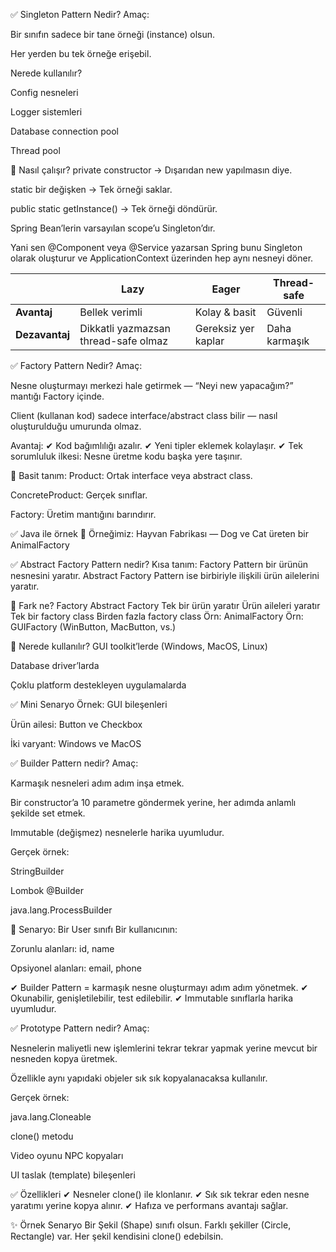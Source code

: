 ✅ Singleton Pattern Nedir?
Amaç:

Bir sınıfın sadece bir tane örneği (instance) olsun.

Her yerden bu tek örneğe erişebil.

Nerede kullanılır?

Config nesneleri

Logger sistemleri

Database connection pool

Thread pool

🧩 Nasıl çalışır?
private constructor → Dışarıdan new yapılmasın diye.

static bir değişken → Tek örneği saklar.

public static getInstance() → Tek örneği döndürür.

Spring Bean’lerin varsayılan scope’u Singleton’dır.

Yani sen @Component veya @Service yazarsan Spring bunu Singleton olarak oluşturur ve ApplicationContext üzerinden hep aynı nesneyi döner.

|                | Lazy                                 | Eager               | Thread-safe   |
| -------------- | ------------------------------------ | ------------------- | ------------- |
| **Avantaj**    | Bellek verimli                       | Kolay & basit       | Güvenli       |
| **Dezavantaj** | Dikkatli yazmazsan thread-safe olmaz | Gereksiz yer kaplar | Daha karmaşık |


✅ Factory Pattern Nedir?
Amaç:

Nesne oluşturmayı merkezi hale getirmek — “Neyi new yapacağım?” mantığı Factory içinde.

Client (kullanan kod) sadece interface/abstract class bilir — nasıl oluşturulduğu umurunda olmaz.

Avantaj:
✔ Kod bağımlılığı azalır.
✔ Yeni tipler eklemek kolaylaşır.
✔ Tek sorumluluk ilkesi: Nesne üretme kodu başka yere taşınır.

📌 Basit tanım:
Product: Ortak interface veya abstract class.

ConcreteProduct: Gerçek sınıflar.

Factory: Üretim mantığını barındırır.

✅ Java ile örnek
🎯 Örneğimiz: Hayvan Fabrikası — Dog ve Cat üreten bir AnimalFactory



✅ Abstract Factory Pattern nedir?
Kısa tanım:
Factory Pattern bir ürünün nesnesini yaratır.
Abstract Factory Pattern ise birbiriyle ilişkili ürün ailelerini yaratır.

🔑 Fark ne?
Factory	Abstract Factory
Tek bir ürün yaratır	Ürün aileleri yaratır
Tek bir factory class	Birden fazla factory class
Örn: AnimalFactory	Örn: GUIFactory (WinButton, MacButton, vs.)

📌 Nerede kullanılır?
GUI toolkit’lerde (Windows, MacOS, Linux)

Database driver’larda

Çoklu platform destekleyen uygulamalarda

✅ Mini Senaryo
Örnek: GUI bileşenleri

Ürün ailesi: Button ve Checkbox

İki varyant: Windows ve MacOS



✅ Builder Pattern nedir?
Amaç:

Karmaşık nesneleri adım adım inşa etmek.

Bir constructor’a 10 parametre göndermek yerine, her adımda anlamlı şekilde set etmek.

Immutable (değişmez) nesnelerle harika uyumludur.

Gerçek örnek:

StringBuilder

Lombok @Builder

java.lang.ProcessBuilder

📌 Senaryo: Bir User sınıfı
Bir kullanıcının:

Zorunlu alanları: id, name

Opsiyonel alanları: email, phone

✔ Builder Pattern = karmaşık nesne oluşturmayı adım adım yönetmek.
✔ Okunabilir, genişletilebilir, test edilebilir.
✔ Immutable sınıflarla harika uyumludur.



✅ Prototype Pattern nedir?
Amaç:

Nesnelerin maliyetli new işlemlerini tekrar tekrar yapmak yerine mevcut bir nesneden kopya üretmek.

Özellikle aynı yapıdaki objeler sık sık kopyalanacaksa kullanılır.

Gerçek örnek:

java.lang.Cloneable

clone() metodu

Video oyunu NPC kopyaları

UI taslak (template) bileşenleri

✅ Özellikleri
✔ Nesneler clone() ile klonlanır.
✔ Sık sık tekrar eden nesne yaratımı yerine kopya alınır.
✔ Hafıza ve performans avantajı sağlar.

✨ Örnek Senaryo
Bir Şekil (Shape) sınıfı olsun.
Farklı şekiller (Circle, Rectangle) var.
Her şekil kendisini clone() edebilsin.
